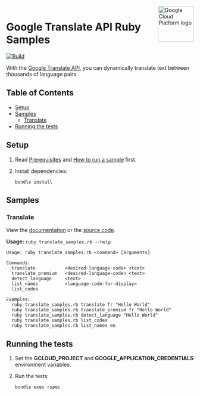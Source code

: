 <img src="https://avatars2.githubusercontent.com/u/2810941?v=3&s=96" alt="Google Cloud Platform logo" title="Google Cloud Platform" align="right" height="96" width="96"/>

# Google Translate API Ruby Samples

[![Build](https://storage.googleapis.com/cloud-docs-samples-badges/GoogleCloudPlatform/ruby-docs-samples/translate.svg)]()

With the [Google Translate API](https://cloud.google.com/translate/docs), you can dynamically translate text between thousands of language pairs.

## Table of Contents

* [Setup](#setup)
* [Samples](#samples)
  * [Translate](#translate)
* [Running the tests](#running-the-tests)

## Setup

1.  Read [Prerequisites][prereq] and [How to run a sample][run] first.
1.  Install dependencies:

        bundle install

[prereq]: ../README.md#prerequisities
[run]: ../README.md#how-to-run-a-sample

## Samples

### Translate


View the [documentation][translate_0_docs] or the [source code][translate_0_code].

__Usage:__ `ruby translate_samples.rb --help`

```
Usage: ruby translate_samples.rb <command> [arguments]

Commands:
  translate           <desired-language-code> <text>
  translate_premium   <desired-language-code> <text>
  detect_language     <text>
  list_names          <language-code-for-display>
  list_codes

Examples:
  ruby translate_samples.rb translate fr "Hello World"
  ruby translate_samples.rb translate_premium fr "Hello World"
  ruby translate_samples.rb detect_language "Hello World"
  ruby translate_samples.rb list_codes
  ruby translate_samples.rb list_names en
```

[translate_0_docs]: https://cloud.google.com/translate/docs
[translate_0_code]: translate_samples.rb

## Running the tests

1.  Set the **GCLOUD_PROJECT** and **GOOGLE_APPLICATION_CREDENTIALS** environment variables.

1.  Run the tests:

        bundle exec rspec
